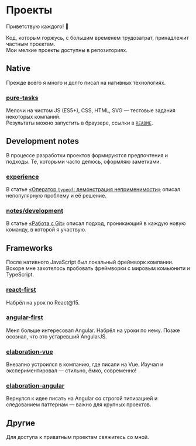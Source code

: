 # Проекты

Приветствую каждого! 👋

Код, которым горжусь, с большим временем трудозатрат, принадлежит частным проектам.  
Мои мелкие проекты доступны в репозиториях.

## Native

Прежде всего я много и долго писал на нативных технологиях.

### [pure-tasks](https://github.com/derfex/pure-tasks)

Мелочи на чистом JS (ES5+), CSS, HTML, SVG — тестовые задания некоторых компаний.  
Результаты можно запустить в браузере, ссылки в [`README`](https://github.com/derfex/pure-tasks/blob/master/README.md).

## Development notes

В процессе разработки проектов формируются предпочтения и подходы.
Те, которыми часто делюсь, оформляю заметками.

### [experience](https://github.com/derfex/experience)

В статье [«Оператор `typeof`: демонстрация неприменимости»](https://github.com/derfex/experience/tree/develop/typeof)
описал непопулярную проблему и её решение.

### [notes/development](https://github.com/derfex/notes/development)

В статье [«Работа с Git»](https://github.com/derfex/notes/blob/master/development/git.md)
описал подход, проникающий в каждую новую команду, в которой я участвую.

## Frameworks

После нативного JavaScript был локальный фреймворк компании.
Вскоре мне захотелось пробовать фреймворки с мировым комьюнити и TypeScript.

### [react-first](https://github.com/derfex/react-first)

Набрёл на урок по React@15.

### [angular-first](https://github.com/derfex/angular-first)

Меня больше интересовал Angular.
Набрёл на уроки по нему.
Позже осознал, что это устаревший AngularJS.

### [elaboration-vue](https://github.com/derfex/elaboration-vue)

Внезапно устроился в компанию, где писали на Vue.
Изучал и экспериментировал — стильно, ёмко, современно!

### [elaboration-angular](https://github.com/derfex/elaboration-angular)

Вернулся к идее писать на Angular со строгой типизацией и следованием паттернам — важно для крупных проектов.

## Другие

Для доступа к приватным проектам свяжитесь со мной.
